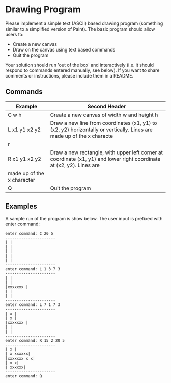 # Drawing Program

Please implement a simple text (ASCII) based drawing program (something similar to a simplified version of Paint). The basic program
should allow users to:

* Create a new canvas
* Draw on the canvas using text based commands
* Quit the program

Your solution should run 'out of the box' and interactively (i.e. it should respond to commands entered manually, see below). If you want to
share comments or instructions, please include them in a README.

## Commands

| Example  | Second Header |
| ------------- | ------------- |
| C w h  | Create a new canvas of width w and height h  |
| L x1 y1 x2 y2| Draw a new line from coordinates (x1, y1) to (x2, y2) horizontally or vertically. Lines are made up of the x characte
r  |
| R x1 y1 x2 y2| Draw a new rectangle, with upper left corner at coordinate (x1, y1) and lower right coordinate at (x2, y2). Lines are
made up of the x character  |
| Q | Quit the program  |


## Examples

A sample run of the program is show below. The user input is prefixed with enter command:

```
enter command: C 20 5
----------------------
| |
| |
| |
| |
| |
----------------------
enter command: L 1 3 7 3
----------------------
| |
| |
|xxxxxxx |
| |
| |
----------------------
enter command: L 7 1 7 3
----------------------
| x |
| x |
|xxxxxxx |
| |
| |
----------------------
enter command: R 15 2 20 5
----------------------
| x |
| x xxxxxx|
|xxxxxxx x x|
| x x|
| xxxxxx|
----------------------
enter command: Q

```